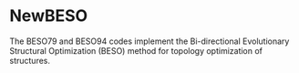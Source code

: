 # NewBESO
The BESO79 and BESO94 codes implement the Bi-directional Evolutionary Structural Optimization (BESO) method for topology optimization of structures.
